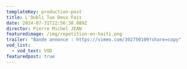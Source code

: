 ```yaml
---
templateKey: production-post
title: L'Oubli Tue Deux Fois
date: 2024-07-31T22:56:38.889Z
director: Pierre Michel JEAN
featuredimage: /img/repetition-en-haiti.png
trailer: "Bande annonce : https://vimeo.com/392750109?share=copy"
vod_list:
  - vod_text: VOD
featuredpost: true
---
```

